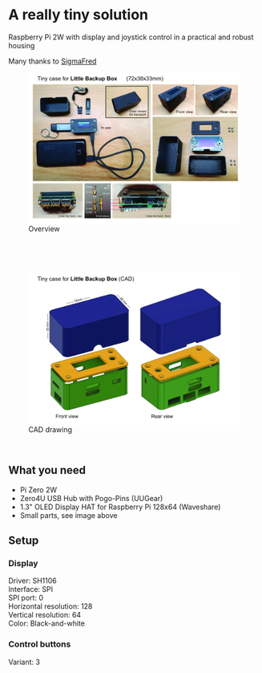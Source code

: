 # A really tiny solution
Raspberry Pi 2W with display and joystick control in a practical and robust housing

Many thanks to <a href="https://github.com/SigmaFred">SigmaFred</a>

<figure>
	<img src="https://github.com/outdoorbits/case-for-little-backup-box/blob/1f75cd5895f9634c97b172c855a404219733ffe9/Raspberry_Pi_zero_2W/Tiny_case/images/lbb_tiny_pictures.jpg" align="center">
	<figcaption>Overview</figcaption>
</figure><br />
<br />
<br />
<figure>
	<img src="https://github.com/outdoorbits/case-for-little-backup-box/blob/1f75cd5895f9634c97b172c855a404219733ffe9/Raspberry_Pi_zero_2W/Tiny_case/images/lbb_tiny_cad.jpg" align="center">
	<figcaption>CAD drawing</figcaption>
</figure><br />

## What you need
<ul>
	<li>Pi Zero 2W</li>
	<li>Zero4U USB Hub with Pogo-Pins (UUGear)</li>
	<li>1.3" OLED Display HAT for Raspberry Pi 128x64 (Waveshare)</li>
	<li>Small parts, see image above</li>
</ul>

## Setup
### Display
Driver: SH1106\
Interface: SPI\
SPI port: 0\
Horizontal resolution: 128\
Vertical resolution: 64\
Color: Black-and-white

### Control buttons
Variant: 3

